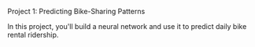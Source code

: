 Project 1: Predicting Bike-Sharing Patterns

In this project, you'll build a neural network and use it to predict daily bike rental ridership.
